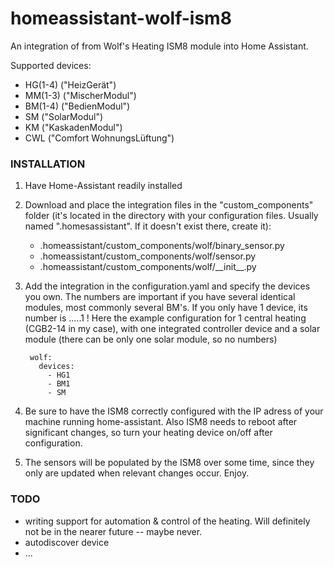 # homeassistant-wolf-ism8
An integration of from Wolf's Heating ISM8 module into Home Assistant.

Supported devices:
  - HG(1-4) ("HeizGerät")
  - MM(1-3) ("MischerModul")
  - BM(1-4) ("BedienModul")
  - SM ("SolarModul")
  - KM ("KaskadenModul")
  - CWL ("Comfort WohnungsLüftung")
  
  
### INSTALLATION
1. Have Home-Assistant readily installed

2. Download and place the integration files in the "custom_components" folder (it's located in the directory with your configuration files. Usually named ".homesassistant". If it doesn't exist there, create it):

    - .homeassistant/custom_components/wolf/binary_sensor.py
    - .homeassistant/custom_components/wolf/sensor.py
    - .homeassistant/custom_components/wolf/\_\_init\_\_.py

3. Add the integration in the configuration.yaml and specify the devices you own. The numbers are important if you have several identical modules, most commonly several BM's. If you only have 1 device, its number is .....1 ! Here the example configuration for 1 central heating (CGB2-14 in my case), with one integrated controller device and a solar module (there can be only one solar module, so no numbers)


    ```yaml7
     wolf:
       devices: 
         - HG1
         - BM1
         - SM
    ```

5. Be sure to have the ISM8 correctly configured with the IP adress of your machine running home-assistant. Also ISM8 needs to reboot after significant changes, so turn your heating device on/off after configuration.

6. The sensors will be populated by the ISM8 over some time, since they only are updated when relevant changes occur. Enjoy. 



### TODO

 - writing support for automation & control of the heating. Will definitely not be in the nearer future -- maybe never.
 - autodiscover device
 - ...

